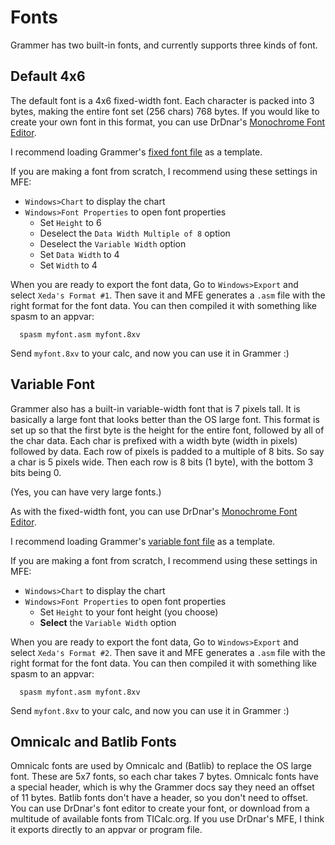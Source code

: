 # Fonts
Grammer has two built-in fonts, and currently supports three kinds of font.

## Default 4x6
The default font is a 4x6 fixed-width font. Each character is packed into
3 bytes, making the entire font set (256 chars) 768 bytes. If you would like to
create your own font in this format, you can use DrDnar's
[Monochrome Font Editor](https://github.com/drdnar/MFE/releases).

I recommend loading Grammer's [fixed font file](../../src/gramfont_fix.mfefont)
as a template.

If you are making a font from scratch, I recommend using these settings in MFE:
- `Windows>Chart` to display the chart
- `Windows>Font Properties` to open font properties
  - Set `Height` to 6
  - Deselect the `Data Width Multiple of 8` option
  - Deselect the `Variable Width` option
  - Set `Data Width` to 4
  - Set `Width` to 4


When you are ready to export the font data, Go to `Windows>Export` and select
`Xeda's Format #1`. Then save it and MFE generates a `.asm` file with the right
format for the font data. You can then compiled it with something like spasm
to an appvar:
```
  spasm myfont.asm myfont.8xv
```

Send `myfont.8xv` to your calc, and now you can use it in Grammer :)


## Variable Font
Grammer also has a built-in variable-width font that is 7 pixels tall. It is
basically a large font that looks better than the OS large font. This format
is set up so that the first byte is the height for the entire font, followed by
all of the char data. Each char is prefixed with a width byte (width in pixels)
followed by data. Each row of pixels is padded to a multiple of 8 bits. So say a
char is 5 pixels wide. Then each row is 8 bits (1 byte), with the bottom 3 bits
being 0.

(Yes, you can have very large fonts.)

As with the fixed-width font, you can use DrDnar's
[Monochrome Font Editor](https://github.com/drdnar/MFE/releases).

I recommend loading Grammer's
[variable font file](../../src/gramfont_var.mfefont) as a template.

If you are making a font from scratch, I recommend using these settings in MFE:
- `Windows>Chart` to display the chart
- `Windows>Font Properties` to open font properties
  - Set `Height` to your font height (you choose)
  - **Select** the `Variable Width` option


When you are ready to export the font data, Go to `Windows>Export` and select
`Xeda's Format #2`. Then save it and MFE generates a `.asm` file with the right
format for the font data. You can then compiled it with something like spasm
to an appvar:
```
  spasm myfont.asm myfont.8xv
```

Send `myfont.8xv` to your calc, and now you can use it in Grammer :)

## Omnicalc and Batlib Fonts
Omnicalc fonts are used by Omnicalc and (Batlib) to replace the OS large font.
These are 5x7 fonts, so each char takes 7 bytes. Omnicalc fonts have a special
header, which is why the Grammer docs say they need an offset of 11 bytes.
Batlib fonts don't have a header, so you don't need to offset. You can use
DrDnar's font editor to create your font, or download from a multitude of
available fonts from TICalc.org. If you use DrDnar's MFE, I think it exports
directly to an appvar or program file.
